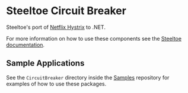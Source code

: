 # Steeltoe Circuit Breaker

Steeltoe's port of [Netflix Hystrix](https://github.com/Netflix/Hystrix) to .NET.

For more information on how to use these components see the [Steeltoe documentation](https://steeltoe.io/).

## Sample Applications

See the `CircuitBreaker` directory inside the [Samples](https://github.com/SteeltoeOSS/Samples) repository for examples of how to use these packages.

